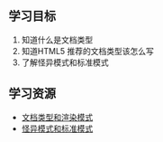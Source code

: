 ## 学习目标
1. 知道什么是文档类型
1. 知道HTML5 推荐的文档类型该怎么写
1. 了解怪异模式和标准模式

## 学习资源
* [文档类型和渲染模式](http://www.jianshu.com/p/2433270f6139)
* [怪异模式和标准模式](https://developer.mozilla.org/zh-CN/docs/%E6%80%AA%E5%BC%82%E6%A8%A1%E5%BC%8F%E5%92%8C%E6%A0%87%E5%87%86%E6%A8%A1%E5%BC%8F)

